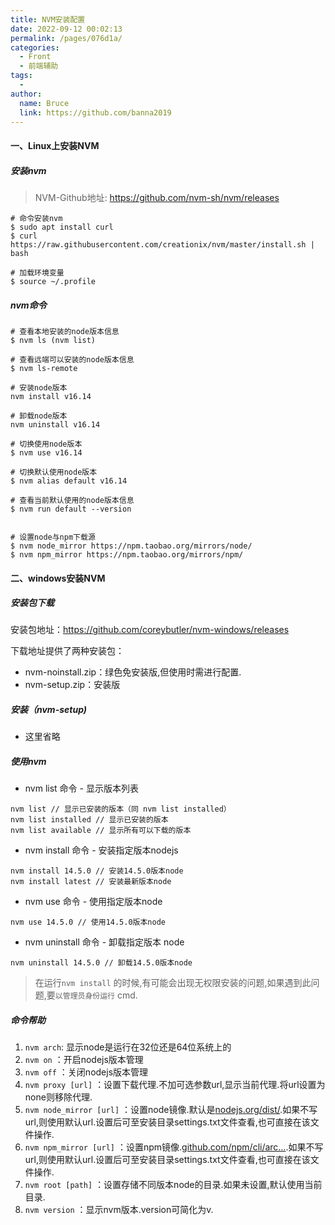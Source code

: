 ```yaml
---
title: NVM安装配置
date: 2022-09-12 00:02:13
permalink: /pages/076d1a/
categories:
  - Front
  - 前端辅助
tags:
  - 
author: 
  name: Bruce
  link: https://github.com/banna2019
---
```

#### 一、Linux上安装NVM

##### 安装nvm

> NVM-Github地址: https://github.com/nvm-sh/nvm/releases

```shell
# 命令安装nvm
$ sudo apt install curl
$ curl https://raw.githubusercontent.com/creationix/nvm/master/install.sh | bash

# 加载环境变量
$ source ~/.profile
```



##### nvm命令

```shell
# 查看本地安装的node版本信息
$ nvm ls (nvm list)

# 查看远端可以安装的node版本信息
$ nvm ls-remote

# 安装node版本
nvm install v16.14

# 卸载node版本
nvm uninstall v16.14

# 切换使用node版本
$ nvm use v16.14

# 切换默认使用node版本
$ nvm alias default v16.14

# 查看当前默认使用的node版本信息
$ nvm run default --version


# 设置node与npm下载源
$ nvm node_mirror https://npm.taobao.org/mirrors/node/
$ nvm npm_mirror https://npm.taobao.org/mirrors/npm/
```



#### 二、windows安装NVM

##### 安装包下载

安装包地址：https://github.com/coreybutler/nvm-windows/releases

下载地址提供了两种安装包：

- nvm-noinstall.zip：绿色免安装版,但使用时需进行配置.
- nvm-setup.zip：安装版



##### 安装（nvm-setup)

- 这里省略



#####  使用nvm

- nvm list 命令 - 显示版本列表

```shell
nvm list // 显示已安装的版本（同 nvm list installed）
nvm list installed // 显示已安装的版本
nvm list available // 显示所有可以下载的版本

```



- nvm install 命令 - 安装指定版本nodejs

```shell
nvm install 14.5.0 // 安装14.5.0版本node
nvm install latest // 安装最新版本node
```



- nvm use 命令 - 使用指定版本node

```shell
nvm use 14.5.0 // 使用14.5.0版本node
```



- nvm uninstall 命令 - 卸载指定版本 node

```shell
nvm uninstall 14.5.0 // 卸载14.5.0版本node
```

> 在运行`nvm install` 的时候,有可能会出现无权限安装的问题,如果遇到此问题,要`以管理员身份运行` cmd.



##### 命令帮助

1. `nvm arch`: 显示node是运行在32位还是64位系统上的
2. `nvm on` ：开启nodejs版本管理
3. `nvm off` ：关闭nodejs版本管理
4. `nvm proxy [url]` ：设置下载代理.不加可选参数url,显示当前代理.将url设置为none则移除代理.
5. `nvm node_mirror [url]` ：设置node镜像.默认是[nodejs.org/dist/](https://link.juejin.cn?target=https%3A%2F%2Flinks.jianshu.com%2Fgo%3Fto%3Dhttps%3A%2F%2Fnodejs.org%2Fdist%2F).如果不写url,则使用默认url.设置后可至安装目录settings.txt文件查看,也可直接在该文件操作.
6. `nvm npm_mirror [url]` ：设置npm镜像.[github.com/npm/cli/arc…](https://link.juejin.cn?target=https%3A%2F%2Flinks.jianshu.com%2Fgo%3Fto%3Dhttps%3A%2F%2Fgithub.com%2Fnpm%2Fcli%2Farchive%2F).如果不写url,则使用默认url.设置后可至安装目录settings.txt文件查看,也可直接在该文件操作.
7. `nvm root [path]` ：设置存储不同版本node的目录.如果未设置,默认使用当前目录.
8. `nvm version` ：显示nvm版本.version可简化为v.


